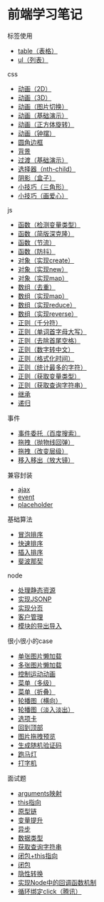 # 前端学习笔记
标签使用
- [table（表格）](https://sunrui1996.github.io/learning-notes/标签使用/table（表格）/index.html)  
- [ul（列表）](https://sunrui1996.github.io/learning-notes/标签使用/ul（列表）/index.html)

css
- [动画（2D）](https://sunrui1996.github.io/learning-notes/study-css/动画（2D）.html)
- [动画（3D）](https://sunrui1996.github.io/learning-notes/study-css/动画（3D）.html)
- [动画（图片切换）](https://sunrui1996.github.io/learning-notes/study-css/动画（图片切换）.html)
- [动画（基础演示）](https://sunrui1996.github.io/learning-notes/study-css/动画（基础演示）.html)
- [动画（正方体旋转）](https://sunrui1996.github.io/learning-notes/study-css/动画（正方体旋转）.html)
- [动画（钟摆）](https://sunrui1996.github.io/learning-notes/study-css/动画（钟摆）.html)
- [圆角边框](https://sunrui1996.github.io/learning-notes/study-css/圆角边框.html)
- [背景](https://sunrui1996.github.io/learning-notes/study-css/背景.html)
- [过渡（基础演示）](https://sunrui1996.github.io/learning-notes/study-css/过渡（基础演示）.html)
- [选择器（nth-child）](https://sunrui1996.github.io/learning-notes/study-css/选择器（nth-child）.html)
- [阴影（盒子）](https://sunrui1996.github.io/learning-notes/study-css/阴影（盒子）.html)
- [小技巧（三角形）](https://sunrui1996.github.io/learning-notes/study-css/小技巧（三角形）.html)
- [小技巧（画爱心）](https://sunrui1996.github.io/learning-notes/study-css/小技巧（画爱心）.html)

js
- [函数（检测变量类型）](https://github.com/sunrui1996/learning-notes/blob/master/study-js/函数（检测变量类型）.js)
- [函数（简版深克隆）](https://github.com/sunrui1996/learning-notes/blob/master/study-js/函数（简版深克隆）.js)
- [函数（节流）](https://github.com/sunrui1996/learning-notes/blob/master/study-js/函数（节流）.js)
- [函数（防抖）](https://github.com/sunrui1996/learning-notes/blob/master/study-js/函数（防抖）.js)
- [对象（实现create）](https://github.com/sunrui1996/learning-notes/blob/master/study-js/对象（实现create）.js)
- [对象（实现new）](https://github.com/sunrui1996/learning-notes/blob/master/study-js/对象（实现new）.js)
- [对象（实现map）](https://github.com/sunrui1996/learning-notes/blob/master/study-js/对象（实现map）.js)
- [数组（去重）](https://github.com/sunrui1996/learning-notes/blob/master/study-js/数组（去重）.js)
- [数组（实现map）](https://github.com/sunrui1996/learning-notes/blob/master/study-js/数组（实现map）.js)
- [数组（实现reduce）](https://github.com/sunrui1996/learning-notes/blob/master/study-js/数组（实现reduce）.js)
- [数组（实现reverse）](https://github.com/sunrui1996/learning-notes/blob/master/study-js/数组（实现reverse）.js)
- [正则（千分符）](https://github.com/sunrui1996/learning-notes/blob/master/study-js/正则（千分符）.js)
- [正则（单词首字母大写）](https://github.com/sunrui1996/learning-notes/blob/master/study-js/正则（单词首字母大写）.js)
- [正则（去除首尾空格）](https://github.com/sunrui1996/learning-notes/blob/master/study-js/正则（去除首尾空格）.js)
- [正则（数字转中文）](https://github.com/sunrui1996/learning-notes/blob/master/study-js/正则（数字转中文）.js)
- [正则（格式化时间）](https://github.com/sunrui1996/learning-notes/blob/master/study-js/正则（格式化时间）.js)
- [正则（统计最多的字符）](https://github.com/sunrui1996/learning-notes/blob/master/study-js/正则（统计最多的字符）.js)
- [正则（获取变量类型）](https://github.com/sunrui1996/learning-notes/blob/master/study-js/正则（获取变量类型）.js)
- [正则（获取查询字符串）](https://github.com/sunrui1996/learning-notes/blob/master/study-js/正则（获取查询字符串）.js)
- [继承](https://github.com/sunrui1996/learning-notes/blob/master/study-js/继承.js)
- [递归](https://github.com/sunrui1996/learning-notes/blob/master/study-js/递归.js)

事件
- [事件委托（百度搜索）](https://sunrui1996.github.io/learning-notes/事件/事件委托（百度搜索）/index.html)
- [拖拽（抛物线回弹）](https://sunrui1996.github.io/learning-notes/事件/拖拽（抛物线回弹）/index.html)
- [拖拽（改变层级）](https://sunrui1996.github.io/learning-notes/事件/拖拽（改变层级）/index.html)
- [移入移出（放大镜）](https://sunrui1996.github.io/learning-notes/事件/移入移出（放大镜）/index.html)

兼容封装
- [ajax](https://github.com/sunrui1996/learning-notes/blob/master/兼容封装/ajax.js)
- [event](https://github.com/sunrui1996/learning-notes/blob/master/兼容封装/event.js)
- [placeholder](https://github.com/sunrui1996/learning-notes/blob/master/兼容封装/placeholder.js)

基础算法
- [冒泡排序](https://github.com/sunrui1996/learning-notes/blob/master/基础算法/冒泡排序.js)
- [快速排序](https://github.com/sunrui1996/learning-notes/blob/master/基础算法/快速排序.js)
- [插入排序](https://github.com/sunrui1996/learning-notes/blob/master/基础算法/插入排序.js)
- [斐波那契](https://github.com/sunrui1996/learning-notes/blob/master/基础算法/斐波那契.js)

node
- [处理静态资源](https://github.com/sunrui1996/learning-notes/tree/master/study-node/处理静态资源)
- [实现JSONP](https://github.com/sunrui1996/learning-notes/tree/master/study-node/实现JSONP)
- [实现分页](https://github.com/sunrui1996/learning-notes/tree/master/study-node/实现分页)
- [客户管理](https://github.com/sunrui1996/learning-notes/tree/master/study-node/客户管理)
- [模块的导出导入](https://github.com/sunrui1996/learning-notes/tree/master/study-node/模块的导出导入)

很小很小的case
- [单张图片懒加载](https://sunrui1996.github.io/learning-notes/很小很小的case/图片懒加载/单张图片懒加载.html)
- [多张图片懒加载](https://sunrui1996.github.io/learning-notes/很小很小的case/图片懒加载/多张图片懒加载.html)
- [控制运动动画](https://sunrui1996.github.io/learning-notes/很小很小的case/控制运动动画/index.html)
- [菜单（多级）](https://sunrui1996.github.io/learning-notes/很小很小的case/菜单（多级）/index.html)
- [菜单（折叠）](https://sunrui1996.github.io/learning-notes/很小很小的case/菜单（折叠）/index.html)
- [轮播图（横向）](https://sunrui1996.github.io/learning-notes/很小很小的case/轮播图（横向）/index.html)
- [轮播图（淡入淡出）](https://sunrui1996.github.io/learning-notes/很小很小的case/轮播图（淡入淡出）/index.html)
- [选项卡](https://sunrui1996.github.io/learning-notes/很小很小的case/选项卡/index.html)
- [回到顶部](https://sunrui1996.github.io/learning-notes/很小很小的case/回到顶部.html)
- [图片拖拽预览](https://sunrui1996.github.io/learning-notes/很小很小的case/图片拖拽预览.html)
- [生成随机验证码](https://sunrui1996.github.io/learning-notes/很小很小的case/生成随机验证码.html)
- [跑马灯](https://sunrui1996.github.io/learning-notes/很小很小的case/跑马灯.html)
- [打字机](https://sunrui1996.github.io/learning-notes/很小很小的case/打字机.html)

面试题
- [arguments映射](https://github.com/sunrui1996/learning-notes/tree/master/面试题/arguments映射)
- [this指向](https://github.com/sunrui1996/learning-notes/tree/master/面试题/this指向)
- [原型链](https://github.com/sunrui1996/learning-notes/tree/master/面试题/原型链)
- [变量提升](https://github.com/sunrui1996/learning-notes/tree/master/面试题/变量提升)
- [异步](https://github.com/sunrui1996/learning-notes/tree/master/面试题/异步)
- [数据类型](https://github.com/sunrui1996/learning-notes/tree/master/面试题/数据类型)
- [获取查询字符串](https://github.com/sunrui1996/learning-notes/tree/master/面试题/获取查询字符串)
- [闭包+this指向](https://github.com/sunrui1996/learning-notes/tree/master/面试题/闭包+this指向)
- [闭包](https://github.com/sunrui1996/learning-notes/tree/master/面试题/闭包)
- [隐性转换](https://github.com/sunrui1996/learning-notes/tree/master/面试题/隐性转换)
- [实现Node中的回调函数机制](https://github.com/sunrui1996/learning-notes/blob/master/面试题/实现Node中的回调函数机制.js)
- [循环绑定click（腾讯）](https://github.com/sunrui1996/learning-notes/tree/master/面试题/循环绑定click（腾讯）.html)
